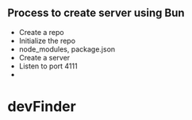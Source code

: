 ## Process to create server using Bun

- Create a repo
- Initialize the repo
- node_modules, package.json
- Create a server
- Listen to port 4111
-
# devFinder

